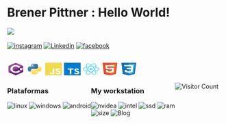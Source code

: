 # Brener Pittner : Hello World!

<!--<img height="200em" src="https://github-readme-stats.vercel.app/api?username=brenerpittner&show_icons=true&theme=dracula&include_all_commits=true&count_private=true"/>-->
<img height="200em" src="https://github-readme-stats.vercel.app/api/top-langs/?username=brenerpittner&layout=compact&langs_count=7&theme=dracula"/>

[![instagram](https://img.shields.io/badge/Instagram-E4405F?style=for-the-badge&logo=instagram&logoColor=white)](https://www.instagram.com/brenerpittner/)
[![Linkedin](https://img.shields.io/badge/LinkedIn-0077B5?style=for-the-badge&logo=linkedin&logoColor=white)](https://www.linkedin.com/in/brenerpittner/)
[![facebook](https://img.shields.io/badge/Facebook-1877F2?style=for-the-badge&logo=facebook&logoColor=white)](https://www.facebook.com/pittnerbrener/)

  <div style="display: center-flex"><br>
    <img alt="Csharp" height="30" width="40" src="https://raw.githubusercontent.com/devicons/devicon/master/icons/csharp/csharp-original.svg">
    <img alt="Python" height="30" width="40" src="https://raw.githubusercontent.com/devicons/devicon/master/icons/python/python-original.svg">
    <img  alt="Js" height="30" width="40" src="https://raw.githubusercontent.com/devicons/devicon/master/icons/javascript/javascript-plain.svg">
    <img  alt="Ts" height="30" width="40" src="https://raw.githubusercontent.com/devicons/devicon/master/icons/typescript/typescript-plain.svg">
    <img  alt="React" height="30" width="40" src="https://raw.githubusercontent.com/devicons/devicon/master/icons/react/react-original.svg">
    <img alt="HTML" height="30" width="40" src="https://raw.githubusercontent.com/devicons/devicon/master/icons/html5/html5-original.svg">
    <img alt="CSS" height="30" width="40" src="https://raw.githubusercontent.com/devicons/devicon/master/icons/css3/css3-original.svg">
  </div>

<div style="display: flex; flex-direction: row" >
  
  

  <div style="display: center-flex">

  ### Plataformas
  <img alt="linux" src="https://img.shields.io/badge/Linux-FCC624?style=for-the-badge&logo=linux&logoColor=black">
  <img alt="windows" src="https://img.shields.io/badge/Windows-0078D6?style=for-the-badge&logo=windows&logoColor=white">
  <img alt="android" src="https://img.shields.io/badge/Android-3DDC84?style=for-the-badge&logo=android&logoColor=white">
  </div>
  <div>

  ### My workstation
  <div style="display: inline_block">
  <img alt="nvidea" src="https://img.shields.io/badge/NVIDIA-QUADRA-0" />
  <img alt="intel" src="https://img.shields.io/badge/intel-i7--4790-blue" />
  <img alt="ssd" src="https://img.shields.io/badge/ssd-480GB-orange" />
  <img alt="ram" src="https://img.shields.io/badge/ram-16GB-yellow" />
  </div>
  <div>
    <img alt="size" src="https://badge-size.herokuapp.com/brenerpittner/brenerpittner/main/README.md">
  <img alt="Blog" src="https://img.shields.io/website-up-down-green-red/http/monip.org.svg">
  </div>
</div>

![Visitor Count](https://profile-counter.glitch.me/odirlei-assis/count.svg)
